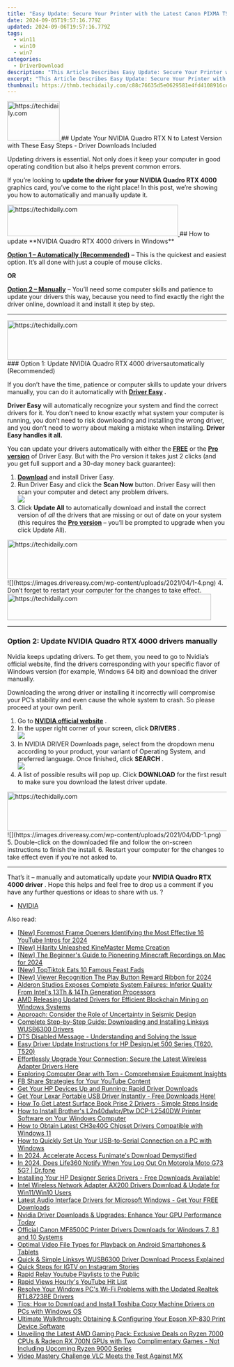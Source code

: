 ```yaml
---
title: "Easy Update: Secure Your Printer with the Latest Canon PIXMA TS3322 Driver Downloads"
date: 2024-09-05T19:57:16.779Z
updated: 2024-09-06T19:57:16.779Z
tags:
  - win11
  - win10
  - win7
categories:
  - DriverDownload
description: "This Article Describes Easy Update: Secure Your Printer with the Latest Canon PIXMA TS3322 Driver Downloads"
excerpt: "This Article Describes Easy Update: Secure Your Printer with the Latest Canon PIXMA TS3322 Driver Downloads"
thumbnail: https://thmb.techidaily.com/c88c76635d5e0629581e4fd4108916cee892ed1d438b3013953d19ca906db797.jpg
---
```


<!-- affiliate ads begin -->
<a href="https://aligracehair.sjv.io/c/5597632/2135349/19272" target="_top" id="2135349">
  <img src="//a.impactradius-go.com/display-ad/19272-2135349" border="0" alt="https://techidaily.com" width="120" height="90"/>
</a>
<img height="0" width="0" src="https://aligracehair.sjv.io/i/5597632/2135349/19272" style="position:absolute;visibility:hidden;" border="0" />
<!-- affiliate ads end -->
## Update Your NVIDIA Quadro RTX N to Latest Version with These Easy Steps - Driver Downloads Included

Updating drivers is essential. Not only does it keep your computer in good operating condition but also it helps prevent common errors.

 If you’re looking to **update the driver for your NVIDIA Quadro RTX 4000**  graphics card, you’ve come to the right place! In this post, we’re showing you how to automatically and manually update it.

<!-- affiliate ads begin -->
<a href="https://aligracehair.sjv.io/c/5597632/2135359/19272" target="_top" id="2135359">
  <img src="//a.impactradius-go.com/display-ad/19272-2135359" border="0" alt="https://techidaily.com" width="392" height="72"/>
</a>
<img height="0" width="0" src="https://aligracehair.sjv.io/i/5597632/2135359/19272" style="position:absolute;visibility:hidden;" border="0" />
<!-- affiliate ads end -->
## How to update **NVIDIA Quadro RTX 4000 drivers in Windows**

**[Option 1 – Automatically (Recommended)](https://www.drivereasy.com/knowledge/nvidia-quadro-rtx-4000-drivers-download-update/#O1)**  – This is the quickest and easiest option. It’s all done with just a couple of mouse clicks.

**OR**

**[Option 2 – Manually](https://tools.techidaily.com/drivereasy/download/)** [](https://tools.techidaily.com/drivereasy/download/) – You’ll need some computer skills and patience to update your drivers this way, because you need to find exactly the right the driver online, download it and install it step by step.

---

<!-- affiliate ads begin -->
<a href="https://ephamedtechinc.pxf.io/c/5597632/2123512/26400" target="_top" id="2123512">
  <img src="//a.impactradius-go.com/display-ad/26400-2123512" border="0" alt="https://techidaily.com" width="728" height="90"/>
</a>
<img height="0" width="0" src="https://ephamedtechinc.pxf.io/i/5597632/2123512/26400" style="position:absolute;visibility:hidden;" border="0" />
<!-- affiliate ads end -->
### Option 1: Update NVIDIA Quadro RTX 4000 driversautomatically (Recommended)

 If you don’t have the time, patience or computer skills to update your drivers manually, you can do it automatically with **[Driver Easy](https://tools.techidaily.com/drivereasy/download/) .**

**Driver Easy** will automatically recognize your system and find the correct drivers for it. You don’t need to know exactly what system your computer is running, you don’t need to risk downloading and installing the wrong driver, and you don’t need to worry about making a mistake when installing. **Driver Easy handles it all.**

 You can update your drivers automatically with either the **[FREE](https://tools.techidaily.com/drivereasy/download/)**  or the **[Pro version](https://tools.techidaily.com/drivereasy/download/)**  of Driver Easy. But with the Pro version it takes just 2 clicks (and you get full support and a 30-day money back guarantee):

1. **[Download](https://tools.techidaily.com/drivereasy/download/)**  and install Driver Easy.
2. Run Driver Easy and click the **Scan Now** button. Driver Easy will then scan your computer and detect any problem drivers.  
![](https://images.drivereasy.com/wp-content/uploads/2021/04/1-5.png)
3. Click **Update All** to automatically download and install the correct version of _all_ the drivers that are missing or out of date on your system (this requires the [**Pro version**](https://tools.techidaily.com/drivereasy/download/) – you’ll be prompted to upgrade when you click Update All).  
<!-- affiliate ads begin -->
<a href="https://zebaoaffiliateprogram.pxf.io/c/5597632/2137975/21526" target="_top" id="2137975">
  <img src="//a.impactradius-go.com/display-ad/21526-2137975" border="0" alt="https://techidaily.com" width="728" height="90"/>
</a>
<img height="0" width="0" src="https://zebaoaffiliateprogram.pxf.io/i/5597632/2137975/21526" style="position:absolute;visibility:hidden;" border="0" />
<!-- affiliate ads end -->
![](https://images.drivereasy.com/wp-content/uploads/2021/04/1-4.png)
4. Don’t forget to restart your computer for the changes to take effect.
<!-- affiliate ads begin -->
<a href="https://bluettius.sjv.io/c/5597632/2139110/17108" target="_top" id="2139110">
  <img src="//a.impactradius-go.com/display-ad/17108-2139110" border="0" alt="https://techidaily.com" width="468" height="60"/>
</a>
<img height="0" width="0" src="https://bluettius.sjv.io/i/5597632/2139110/17108" style="position:absolute;visibility:hidden;" border="0" />
<!-- affiliate ads end -->

---

### Option 2: Update NVIDIA Quadro RTX 4000 drivers manually

 Nvidia keeps updating drivers. To get them, you need to go to Nvidia’s official website, find the drivers corresponding with your specific flavor of Windows version (for example, Windows 64 bit) and download the driver manually.

 Downloading the wrong driver or installing it incorrectly will compromise your PC’s stability and even cause the whole system to crash. So please proceed at your own peril.

1. Go to **[NVIDIA official website](https://tools.techidaily.com/drivereasy/download/)**  .
2. In the upper right corner of your screen, click **DRIVERS** .  
![](https://images.drivereasy.com/wp-content/uploads/2021/04/d.png)
3. In NVIDIA DRIVER Downloads page, select from the dropdown menu according to your product, your variant of Operating System, and preferred language. Once finished, click **SEARCH** .  
![](https://images.drivereasy.com/wp-content/uploads/2021/04/1-3.png)
4. A list of possible results will pop up. Click **DOWNLOAD** for the first result to make sure you download the latest driver update.  
<!-- affiliate ads begin -->
<a href="https://ephamedtechinc.pxf.io/c/5597632/2137216/26400" target="_top" id="2137216">
  <img src="//a.impactradius-go.com/display-ad/26400-2137216" border="0" alt="https://techidaily.com" width="728" height="90"/>
</a>
<img height="0" width="0" src="https://ephamedtechinc.pxf.io/i/5597632/2137216/26400" style="position:absolute;visibility:hidden;" border="0" />
<!-- affiliate ads end -->
![](https://images.drivereasy.com/wp-content/uploads/2021/04/DD-1.png)
5. Double-click on the downloaded file and follow the on-screen instructions to finish the install.
6. Restart your computer for the changes to take effect even if you’re not asked to.

---

 That’s it – manually and automatically update your **NVIDIA Quadro RTX 4000 driver** . Hope this helps and feel free to drop us a comment if you have any further questions or ideas to share with us. ?

* [NVIDIA](https://tools.techidaily.com/drivereasy/download/)

<ins class="adsbygoogle"
     style="display:block"
     data-ad-format="autorelaxed"
     data-ad-client="ca-pub-7571918770474297"
     data-ad-slot="1223367746"></ins>



<ins class="adsbygoogle"
     style="display:block"
     data-ad-client="ca-pub-7571918770474297"
     data-ad-slot="8358498916"
     data-ad-format="auto"
     data-full-width-responsive="true"></ins>

<span class="atpl-alsoreadstyle">Also read:</span>
<div><ul>
<li><a href="https://eaxpv-info.techidaily.com/new-foremost-frame-openers-identifying-the-most-effective-16-youtube-intros-for-2024/"><u>[New] Foremost Frame Openers Identifying the Most Effective 16 YouTube Intros for 2024</u></a></li>
<li><a href="https://fox-helps.techidaily.com/new-hilarity-unleashed-kinemaster-meme-creation/"><u>[New] Hilarity Unleashed KineMaster Meme Creation</u></a></li>
<li><a href="https://video-screen-grab.techidaily.com/new-the-beginners-guide-to-pioneering-minecraft-recordings-on-mac-for-2024/"><u>[New] The Beginner's Guide to Pioneering Minecraft Recordings on Mac for 2024</u></a></li>
<li><a href="https://tiktok-video-recordings.techidaily.com/new-toptiktok-eats-10-famous-feast-fads/"><u>[New] TopTiktok Eats 10 Famous Feast Fads</u></a></li>
<li><a href="https://youtube-sure.techidaily.com/iewer-recognition-the-play-button-reward-ribbon-for-2024/"><u>[New] Viewer Recognition The Play Button Reward Ribbon for 2024</u></a></li>
<li><a href="https://hardware-updates.techidaily.com/alderon-studios-exposes-complete-system-failures-inferior-quality-from-intels-13th-and-14th-generation-processors/"><u>Alderon Studios Exposes Complete System Failures: Inferior Quality From Intel's 13Th & 14Th Generation Processors</u></a></li>
<li><a href="https://hardware-updates.techidaily.com/amd-releasing-updated-drivers-for-efficient-blockchain-mining-on-windows-systems/"><u>AMD Releasing Updated Drivers for Efficient Blockchain Mining on Windows Systems</u></a></li>
<li><a href="https://hardware-updates.techidaily.com/1722953654249-approach-consider-the-role-of-uncertainty-in-seismic-design/"><u>Approach: Consider the Role of Uncertainty in Seismic Design</u></a></li>
<li><a href="https://hardware-updates.techidaily.com/complete-step-by-step-guide-downloading-and-installing-linksys-wusb6300-drivers/"><u>Complete Step-by-Step Guide: Downloading and Installing Linksys WUSB6300 Drivers</u></a></li>
<li><a href="https://hardware-updates.techidaily.com/dts-disabled-message-understanding-and-solving-the-issue/"><u>DTS Disabled Message - Understanding and Solving the Issue</u></a></li>
<li><a href="https://hardware-updates.techidaily.com/easy-driver-update-instructions-for-hp-designjet-500-series-t620-t520/"><u>Easy Driver Update Instructions for HP DesignJet 500 Series (T620, T520)</u></a></li>
<li><a href="https://hardware-updates.techidaily.com/effortlessly-upgrade-your-connection-secure-the-latest-wireless-adapter-drivers-here/"><u>Effortlessly Upgrade Your Connection: Secure the Latest Wireless Adapter Drivers Here</u></a></li>
<li><a href="https://hardware-updates.techidaily.com/exploring-computer-gear-with-tom-comprehensive-equipment-insights/"><u>Exploring Computer Gear with Tom - Comprehensive Equipment Insights</u></a></li>
<li><a href="https://youtube-video-recordings.techidaily.com/fb-share-strategies-for-your-youtube-content/"><u>FB Share Strategies for Your YouTube Content</u></a></li>
<li><a href="https://hardware-updates.techidaily.com/get-your-hp-devices-up-and-running-rapid-driver-downloads/"><u>Get Your HP Devices Up and Running: Rapid Driver Downloads</u></a></li>
<li><a href="https://hardware-updates.techidaily.com/1722975720869-get-your-lexar-portable-usb-driver-instantly-free-downloads-here/"><u>Get Your Lexar Portable USB Driver Instantly - Free Downloads Here!</u></a></li>
<li><a href="https://hardware-updates.techidaily.com/how-to-get-latest-surface-book-prise-2-drivers-simple-steps-inside/"><u>How To Get Latest Surface Book Prise 2 Drivers - Simple Steps Inside</u></a></li>
<li><a href="https://hardware-updates.techidaily.com/how-to-install-brothers-l2n40dwlprptw-dcp-l2540dw-printer-software-on-your-windows-computer/"><u>How to Install Brother's L2n40dwlpr/Ptw DCP-L2540DW Printer Software on Your Windows Computer</u></a></li>
<li><a href="https://hardware-updates.techidaily.com/how-to-obtain-latest-ch3e40g-chipset-drivers-compatible-with-windows-11/"><u>How to Obtain Latest CH3e40G Chipset Drivers Compatible with Windows 11</u></a></li>
<li><a href="https://hardware-updates.techidaily.com/how-to-quickly-set-up-your-usb-to-serial-connection-on-a-pc-with-windows/"><u>How to Quickly Set Up Your USB-to-Serial Connection on a PC with Windows</u></a></li>
<li><a href="https://extra-hints.techidaily.com/in-2024-accelerate-access-funimates-download-demystified/"><u>In 2024, Accelerate Access Funimate's Download Demystified</u></a></li>
<li><a href="https://review-topics.techidaily.com/in-2024-does-life360-notify-when-you-log-out-on-motorola-moto-g73-5g-drfone-by-drfone-virtual-android/"><u>In 2024, Does Life360 Notify When You Log Out On Motorola Moto G73 5G? | Dr.fone</u></a></li>
<li><a href="https://hardware-updates.techidaily.com/1722963947950-installing-your-hp-designer-series-drivers-free-downloads-available/"><u>Installing Your HP Designer Series Drivers - Free Downloads Available!</u></a></li>
<li><a href="https://hardware-updates.techidaily.com/intel-wireless-network-adapter-ax200-drivers-download-and-update-for-win11win10-users/"><u>Intel Wireless Network Adapter AX200 Drivers Download & Update for Win11/Win10 Users</u></a></li>
<li><a href="https://hardware-updates.techidaily.com/1722966316520-latest-audio-interface-drivers-for-microsoft-windows-get-your-free-downloads/"><u>Latest Audio Interface Drivers for Microsoft Windows - Get Your FREE Downloads</u></a></li>
<li><a href="https://hardware-updates.techidaily.com/nvidia-driver-downloads-and-upgrades-enhance-your-gpu-performance-today/"><u>Nvidia Driver Downloads & Upgrades: Enhance Your GPU Performance Today</u></a></li>
<li><a href="https://hardware-updates.techidaily.com/official-canon-mf8500c-printer-drivers-downloads-for-windows-7-81-and-10-systems/"><u>Official Canon MF8500C Printer Drivers Downloads for Windows 7, 8.1 and 10 Systems</u></a></li>
<li><a href="https://vp-tips.techidaily.com/optimal-video-file-types-for-playback-on-android-smartphones-and-tablets/"><u>Optimal Video File Types for Playback on Android Smartphones & Tablets</u></a></li>
<li><a href="https://hardware-updates.techidaily.com/quick-and-simple-linksys-wusb6300-driver-download-process-explained/"><u>Quick & Simple Linksys WUSB6300 Driver Download Process Explained</u></a></li>
<li><a href="https://instagram-video-recordings.techidaily.com/quick-steps-for-igtv-on-instagram-stories/"><u>Quick Steps for IGTV on Instagram Stories</u></a></li>
<li><a href="https://youtube-clips.techidaily.com/rapid-relay-youtube-playlists-to-the-public/"><u>Rapid Relay Youtube Playlists to the Public</u></a></li>
<li><a href="https://youtube-tips.techidaily.com/-views-hourlys-youtube-hit-list/"><u>Rapid Views Hourly's YouTube Hit List</u></a></li>
<li><a href="https://hardware-updates.techidaily.com/resolve-your-windows-pcs-wi-fi-problems-with-the-updated-realtek-rtl8723be-drivers/"><u>Resolve Your Windows PC's Wi-Fi Problems with the Updated Realtek RTL8723BE Drivers</u></a></li>
<li><a href="https://hardware-updates.techidaily.com/tips-how-to-download-and-install-toshiba-copy-machine-drivers-on-pcs-with-windows-os/"><u>Tips: How to Download and Install Toshiba Copy Machine Drivers on PCs with Windows OS</u></a></li>
<li><a href="https://hardware-updates.techidaily.com/ultimate-walkthrough-obtaining-and-configuring-your-epson-xp-830-print-device-software/"><u>Ultimate Walkthrough: Obtaining & Configuring Your Epson XP-830 Print Device Software</u></a></li>
<li><a href="https://hardware-updates.techidaily.com/unveiling-the-latest-amd-gaming-pack-exclusive-deals-on-ryzen-7000-cpus-and-radeon-rx-700n-gpus-with-two-complimentary-games-not-including-upcoming-ryzen-9081/"><u>Unveiling the Latest AMD Gaming Pack: Exclusive Deals on Ryzen 7000 CPUs & Radeon RX 700N GPUs with Two Complimentary Games - Not Including Upcoming Ryzen 9000 Series</u></a></li>
<li><a href="https://extra-lessons.techidaily.com/video-mastery-challenge-vlc-meets-the-test-against-mx/"><u>Video Mastery Challenge VLC Meets the Test Against MX</u></a></li>
</ul></div>

